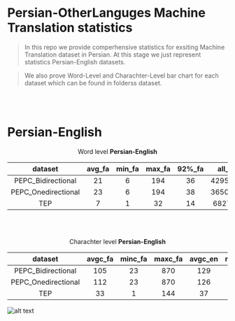
# Persian-OtherLanguges  Machine Translation statistics

>In this repo we provide comperhensive statistics for exsiting Machine Translation dataset in Persian. At this stage we just represent statistics Persian-English datasets.

> We also prove Word-Level and Charachter-Level bar chart for each dataset which can be found in folderss dataset.

<br/><br/>
# Persian-English

<p align="center">
Word level <b>Persian-English</b>
</p>

|       dataset       | avg_fa | min_fa | max_fa | 92%_fa |  all_fa | unique_fa | avg_en | min_en | max_en | 92%_en |  all_en | unique_en |
|:-------------------:|:------:|:------:|:------:|:------:|:-------:|:---------:|:------:|:------:|:------:|:------:|:-------:|:---------:|
|  PEPC_Bidirectional |   21   |    6   |   194  |   36   | 4295971 |   140512  |   21   |    7   |   153  |   37   | 4397290 |   134726  |
| PEPC_Onedirectional |   23   |    6   |   194  |   38   | 3650404 |   132567  |   21   |    7   |   153  |   36   | 3391029 |   131110  |
|         TEP         |    7   |    1   |   32   |   14   |  682786 |   36793   |    8   |    1   |   37   |   14   |  716605 |   22615   |

<br/><br/>

<p align="center">
Charachter level <b>Persian-English</b>
</p>

|       dataset       | avgc_fa | minc_fa | maxc_fa | avgc_en | minc_en | maxc_en |
|:-------------------:|:-------:|:-------:|:-------:|:-------:|:-------:|:-------:|
|  PEPC_Bidirectional |   105   |    23   |   870   |   129   |    17   |   870   |
| PEPC_Onedirectional |   112   |    23   |   870   |   126   |    17   |   870   |
|         TEP         |    33   |    1    |   144   |    37   |    3    |   158   |

![alt text](https://github.com/asartipi13/Persian-MT/data/PEPC_Bidirectional/en_ch_length_distrobution.png?raw=true)


